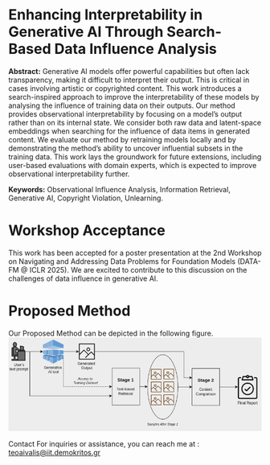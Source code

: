 # Enhancing Interpretability in Generative AI Through Search-Based Data Influence Analysis
**Abstract:** Generative AI models offer powerful capabilities but often lack transparency, making it difficult to interpret their output. This is critical in cases involving artistic or copyrighted content. This work introduces a search-inspired approach to improve the interpretability of these models by analysing the influence of training data on their outputs. Our method provides observational interpretability by focusing on a model’s output rather than on its internal state. We consider both raw data and latent-space embeddings when searching for the influence of data items in generated content. We evaluate our method by retraining models locally and by demonstrating the method’s ability to uncover influential subsets in the training data. This work lays the groundwork for future extensions, including user-based evaluations with domain experts, which is expected to improve observational interpretability further.

**Keywords:** Observational Influence Analysis, Information Retrieval, Generative AI, Copyright Violation, Unlearning.

# Workshop Acceptance  
This work has been accepted for a poster presentation at the 2nd Workshop on Navigating and Addressing Data Problems for Foundation Models (DATA-FM @ ICLR 2025). We are excited to contribute to this discussion on the challenges of data influence in generative AI.

# Proposed Method

Our Proposed Method can be depicted in the following figure.
![Proposed Method](proposed_method.png)

<!--
# Train a generative model locally:
In order to train and use a local model for our generations we used the [Dalle-pytorch](https://github.com/lucidrains/DALLE-pytorch) package. It is an implementation of [DALL-E](https://openai.com/blog/dall-e/) ([paper](https://arxiv.org/abs/2102.12092)), OpenAI's Text to Image Transformer, in Pytorch.
-->
Contact For inquiries or assistance, you can reach me at : teoaivalis@iit.demokritos.gr
